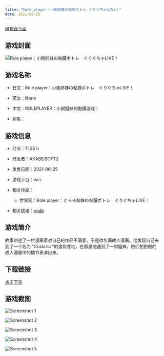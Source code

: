 ```yaml
---
title: "Role player：小粥姉妹の粘膜ポトレ ぐりぐちゃLIVE！"
date: 2021-06-25
---
```

[编辑此页面](https://github.com/ACG-3/ADV3-source/blob/main/source/_posts/games/Role%20player%EF%BC%9A%E5%B0%8F%E7%B2%A5%E5%A7%89%E5%A6%B9%E3%81%AE%E7%B2%98%E8%86%9C%E3%83%9D%E3%83%88%E3%83%AC%E2%80%83%E3%81%90%E3%82%8A%E3%81%90%E3%81%A1%E3%82%83LIVE%EF%BC%81.md)

## 游戏封面

![Role player：小粥姉妹の粘膜ポトレ ぐりぐちゃLIVE！](https%3A//pan.timero.xyz/onedrive/img_lib_001/Role%20player%EF%BC%9A%E5%B0%8F%E7%B2%A5%E5%A7%89%E5%A6%B9%E3%81%AE%E7%B2%98%E8%86%9C%E3%83%9D%E3%83%88%E3%83%AC%E2%80%83%E3%81%90%E3%82%8A%E3%81%90%E3%81%A1%E3%82%83LIVE%EF%BC%81_cover.avif)


## 游戏名称

- 日文：Role player：小粥姉妹の粘膜ポトレ ぐりぐちゃLIVE！
- 英文：None
- 中文：ROLEPLAYER：小粥姐妹的黏膜游戏！

- 别名：


## 游戏信息

- 时长：11.25 h
- 开发者：AKABEiSOFT2
- 发售日期：2021-06-25
- 游戏平台：win
- 相关作品：
   - 世界观：Role player：とろろ姉妹の粘膜ポトレ　ぐりぐちゃLIVE！

- 相关链接：[vndb](https://vndb.org/v30771)


## 游戏简介

故事讲述了一位漫画家对自己的作品不满意，于是改名画成人漫画。他发现自己来到了一个名为 "Costaria "的度假胜地，在那里他遇到了一对姐妹，她们想把他的成人漫画中的情节表演出来。


## 下载链接

[点击下载](https://pan.timero.xyz/onedrive/adv_lib_001/Role%20player%EF%BC%9A%E5%B0%8F%E7%B2%A5%E5%A7%89%E5%A6%B9%E3%81%AE%E7%B2%98%E8%86%9C%E3%83%9D%E3%83%88%E3%83%AC%E2%80%83%E3%81%90%E3%82%8A%E3%81%90%E3%81%A1%E3%82%83LIVE%EF%BC%81)


## 游戏截图


![Screenshot 1](https%3A//pan.timero.xyz/onedrive/img_lib_001/Role%20player%EF%BC%9A%E5%B0%8F%E7%B2%A5%E5%A7%89%E5%A6%B9%E3%81%AE%E7%B2%98%E8%86%9C%E3%83%9D%E3%83%88%E3%83%AC%E2%80%83%E3%81%90%E3%82%8A%E3%81%90%E3%81%A1%E3%82%83LIVE%EF%BC%81_Screenshot_1.avif)

![Screenshot 2](https%3A//pan.timero.xyz/onedrive/img_lib_001/Role%20player%EF%BC%9A%E5%B0%8F%E7%B2%A5%E5%A7%89%E5%A6%B9%E3%81%AE%E7%B2%98%E8%86%9C%E3%83%9D%E3%83%88%E3%83%AC%E2%80%83%E3%81%90%E3%82%8A%E3%81%90%E3%81%A1%E3%82%83LIVE%EF%BC%81_Screenshot_2.avif)

![Screenshot 3](https%3A//pan.timero.xyz/onedrive/img_lib_001/Role%20player%EF%BC%9A%E5%B0%8F%E7%B2%A5%E5%A7%89%E5%A6%B9%E3%81%AE%E7%B2%98%E8%86%9C%E3%83%9D%E3%83%88%E3%83%AC%E2%80%83%E3%81%90%E3%82%8A%E3%81%90%E3%81%A1%E3%82%83LIVE%EF%BC%81_Screenshot_3.avif)

![Screenshot 4](https%3A//pan.timero.xyz/onedrive/img_lib_001/Role%20player%EF%BC%9A%E5%B0%8F%E7%B2%A5%E5%A7%89%E5%A6%B9%E3%81%AE%E7%B2%98%E8%86%9C%E3%83%9D%E3%83%88%E3%83%AC%E2%80%83%E3%81%90%E3%82%8A%E3%81%90%E3%81%A1%E3%82%83LIVE%EF%BC%81_Screenshot_4.avif)

![Screenshot 5](https%3A//pan.timero.xyz/onedrive/img_lib_001/Role%20player%EF%BC%9A%E5%B0%8F%E7%B2%A5%E5%A7%89%E5%A6%B9%E3%81%AE%E7%B2%98%E8%86%9C%E3%83%9D%E3%83%88%E3%83%AC%E2%80%83%E3%81%90%E3%82%8A%E3%81%90%E3%81%A1%E3%82%83LIVE%EF%BC%81_Screenshot_5.avif)

